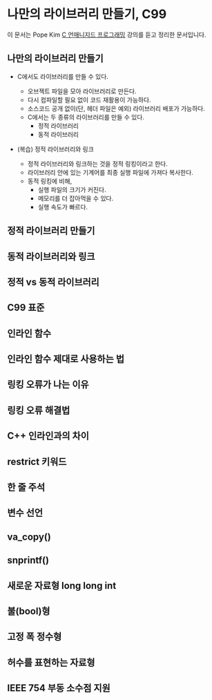 # 나만의 라이브러리 만들기, C99

이 문서는 Pope Kim [C 언매니지드 프로그래밍](https://www.udemy.com/course/c-unmanaged-programming-by-pocu/) 강의를 듣고 정리한 문서입니다.

## 나만의 라이브러리 만들기

- C에서도 라이브러리를 만들 수 있다.
  - 오브젝트 파일을 모아 라이브러리로 만든다.
  - 다시 컴파일할 필요 없이 코드 재활용이 가능하다.
  - 소스코드 공개 없이(단, 헤더 파일은 예외) 라이브러리 배포가 가능하다.
  - C에서는 두 종류의 라이브러리를 만들 수 있다.
    - 정적 라이브러리
    - 동적 라이브러리

- (복습) 정적 라이브러리와 링크
  - 정적 라이브러리와 링크하는 것을 정적 링킹이라고 한다.
  - 라이브러리 안에 있는 기계어를 최종 실행 파일에 가져다 복사한다.
  - 동적 링킹에 비해,
    - 실행 파일의 크기가 커진다.
    - 메모리를 더 잡아먹을 수 있다.
    - 실행 속도가 빠르다.

## 정적 라이브러리 만들기

## 동적 라이브러리와 링크

## 정적 vs 동적 라이브러리

## C99 표준

## 인라인 함수

## 인라인 함수 제대로 사용하는 법

## 링킹 오류가 나는 이유

## 링킹 오류 해결법

## C++ 인라인과의 차이

## restrict 키워드

## 한 줄 주석

## 변수 선언

## va_copy()

## snprintf()

## 새로운 자료형 long long int

## 불(bool)형

## 고정 폭 정수형

## 허수를 표현하는 자료형

## IEEE 754 부동 소수점 지원
